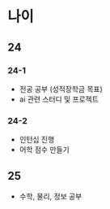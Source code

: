 # 나이

## 24

### 24-1
- 전공 공부 (성적장학금 목표)
- ai 관련 스터디 및 프로젝트 

### 24-2
- 인턴십 진행
- 어학 점수 만들기

## 25
- 수학, 물리, 정보 공부